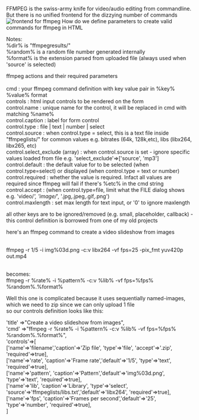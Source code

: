 FFMPEG is the swiss-army knife for video/audio editing from commandline. But there is no unified frontend for the dizzying number of commands <BR >
![frontend for ffmpeg](https://github.com/wilwad/frontend-for-ffmpeg/blob/main/ffmpeg2.png?raw=true)
How do we define parameters to create valid commands for ffmpeg in HTML <BR >
 
Notes: <BR >
%dir% is "ffmpegresults/"  <BR >
%random% is a random file number generated internally <BR >
%format% is the extension parsed from uploaded file (always used when 'source' is selected)  <BR >
 
ffmpeg actions and their required parameters <BR >  <BR >
cmd      : your ffmpeg command definition with key value pair in %key% %value% format <BR >
controls : html input controls to be rendered on the form <BR >
            control.name : unique name for the control, it will be replaced in cmd with matching %name% <BR >
            control.caption : label for form control <BR >
            control.type : file | text | number | select  <BR >
            control.source : when control.type = select, this is a text file inside "ffmpeglists/" for common values e.g. bitrates (64k, 128k,etc), libs (libx264, libx265, etc) <BR >
              control.select_exclude (array) : when control.source is set - ignore specific values loaded from file e.g. 'select_exclude'=>['source', 'mp3'] <BR >
              control.default : the default value for to be selected (when control.type=select) or displayed (when control.type = text or number) <BR >
              control.required : whether the value is required. Infact all values are required since ffmpeg will fail if there's %etc% in the cmd string <BR >
              control.accept : (when control.type=file, limit what the FILE dialog shows e.g. 'video/*', 'image/*', '.jpg,.jpeg,.gif,.png') <BR >
              control.maxlength : set max length for text input, or '0' to ignore maxlength <BR >
              
all other keys are to be ignored/removed (e.g. small, placeholder, callback) - this control definition is borrowed from one of my old projects <BR >
 
here's an ffmpeg command to create a video slideshow from images <BR > <BR >
 
ffmpeg -r 1/5 -i img%03d.png -c:v libx264 -vf fps=25 -pix_fmt yuv420p out.mp4 <BR > <BR >
 
becomes: <BR >
ffmpeg -r %rate% -i %pattern% -c:v %lib% -vf fps=%fps% %random%.%format% <BR >
 
Well this one is complicated because it uses sequentially named-images, which we need to zip since we can only upload 1 file <BR >
so our controls definition looks like this: <BR >
 
 'title'   =>"Create a video slideshow from images", <BR >
   'cmd'     =>"ffmpeg -r %rate% -i %pattern% -c:v %lib% -vf fps=%fps% %random%.%format%", <BR >
 'controls'=>[ <BR >
                ['name'=>'filename','caption'=>'Zip file', 'type'=>'file', 'accept'=>'.zip', 'required'=>true], <BR >
 				  ['name'=>'rate',     'caption'=>'Frame rate','default'=>'1/5', 'type'=>'text', 'required'=>true], 	  <BR >
 				  ['name'=>'pattern', 'caption'=>'Pattern','default'=>'img%03d.png', 'type'=>'text', 'required'=>true], <BR >
 				  ['name'=>'lib',     'caption'=>'Library', 'type'=>'select', 'source'=>'ffmpeglists/libs.txt','default'=>'libx264', 'required'=>true],  <BR >
 				  ['name'=>'fps',     'caption'=>'Frames per second','default'=>'25', 'type'=>'number', 'required'=>true], 				   <BR >
             ] <BR >

